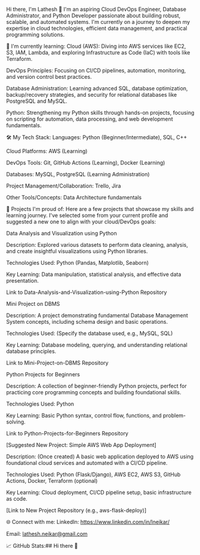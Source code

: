 Hi there, I'm Lathesh 👋
I'm an aspiring Cloud DevOps Engineer, Database Administrator, and Python Developer passionate about building robust, scalable, and automated systems. I'm currently on a journey to deepen my expertise in cloud technologies, efficient data management, and practical programming solutions.

🌱 I'm currently learning:
Cloud (AWS): Diving into AWS services like EC2, S3, IAM, Lambda, and exploring Infrastructure as Code (IaC) with tools like Terraform.

DevOps Principles: Focusing on CI/CD pipelines, automation, monitoring, and version control best practices.

Database Administration: Learning advanced SQL, database optimization, backup/recovery strategies, and security for relational databases like PostgreSQL and MySQL.

Python: Strengthening my Python skills through hands-on projects, focusing on scripting for automation, data processing, and web development fundamentals.

🛠️ My Tech Stack:
Languages: Python (Beginner/Intermediate), SQL, C++

Cloud Platforms: AWS (Learning)

DevOps Tools: Git, GitHub Actions (Learning), Docker (Learning)

Databases: MySQL, PostgreSQL (Learning Administration)

Project Management/Collaboration: Trello, Jira

Other Tools/Concepts: Data Architecture fundamentals

🚀 Projects I'm proud of:
Here are a few projects that showcase my skills and learning journey. I've selected some from your current profile and suggested a new one to align with your cloud/DevOps goals:

Data Analysis and Visualization using Python

Description: Explored various datasets to perform data cleaning, analysis, and create insightful visualizations using Python libraries.

Technologies Used: Python (Pandas, Matplotlib, Seaborn)

Key Learning: Data manipulation, statistical analysis, and effective data presentation.

Link to Data-Analysis-and-Visualization-using-Python Repository

Mini Project on DBMS

Description: A project demonstrating fundamental Database Management System concepts, including schema design and basic operations.

Technologies Used: (Specify the database used, e.g., MySQL, SQL)

Key Learning: Database modeling, querying, and understanding relational database principles.

Link to Mini-Project-on-DBMS Repository

Python Projects for Beginners

Description: A collection of beginner-friendly Python projects, perfect for practicing core programming concepts and building foundational skills.

Technologies Used: Python

Key Learning: Basic Python syntax, control flow, functions, and problem-solving.

Link to Python-Projects-for-Beginners Repository

[Suggested New Project: Simple AWS Web App Deployment]

Description: (Once created) A basic web application deployed to AWS using foundational cloud services and automated with a CI/CD pipeline.

Technologies Used: Python (Flask/Django), AWS EC2, AWS S3, GitHub Actions, Docker, Terraform (optional)

Key Learning: Cloud deployment, CI/CD pipeline setup, basic infrastructure as code.

[Link to New Project Repository (e.g., aws-flask-deploy)]

🌐 Connect with me:
LinkedIn: https://www.linkedin.com/in/lneikar/

Email: lathesh.neikar@gmail.com

📈 GitHub Stats:## Hi there 👋

<!--
**Lathesh03/Lathesh03** is a ✨ _special_ ✨ repository because its `README.md` (this file) appears on your GitHub profile.

Here are some ideas to get you started:

- 🔭 I’m currently working on ...
- 🌱 I’m currently learning ...
- 👯 I’m looking to collaborate on ...
- 🤔 I’m looking for help with ...
- 💬 Ask me about ...
- 📫 How to reach me: ...
- 😄 Pronouns: ...
- ⚡ Fun fact: ...
-->
